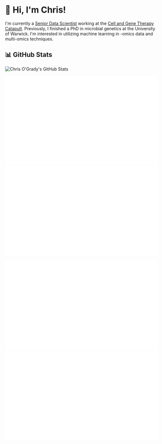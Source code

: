 # 👋 Hi, I'm Chris!

I'm currently a [Senior Data Scientist](https://www.linkedin.com/in/christopher-ogrady/) working at the [Cell and Gene Therapy Catapult](https://ct.catapult.org.uk/). 
Previously, I finished a PhD in microbial genetics at the University of Warwick. 
I'm interested in utilizing machine learning in -omics data and multi-omics techniques.


## 📊 GitHub Stats

![Chris O'Grady's GitHub Stats](https://github-readme-stats.vercel.app/api?username=chrisogrady&show_icons=true&hide_title=true&count_private=true&hide=prs&theme=radical)

![](https://raw.githubusercontent.com/chrisogrady/github-stats/master/generated/overview.svg#gh-dark-mode-only)
![](https://raw.githubusercontent.com/chrisogrady/github-stats/master/generated/overview.svg#gh-light-mode-only)

![](https://raw.githubusercontent.com/chrisogrady/github-stats/master/generated/languages.svg#gh-dark-mode-only)
![](https://raw.githubusercontent.com/chrisogrady/github-stats/master/generated/languages.svg#gh-light-mode-only)
